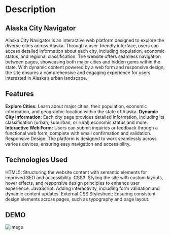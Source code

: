# Description 

## Alaska City Navigator
Alaska City Navigator is an interactive web platform designed to explore the diverse cities across Alaska. Through a user-friendly interface, users can access detailed information about each city, including population, economic status, and regional classification. The website offers seamless navigation between pages, showcasing both major cities and hidden gems within the state. With dynamic content powered by a web form and responsive design, the site ensures a comprehensive and engaging experience for users interested in Alaska’s urban landscape.

## Features
**Explore Cities:** Learn about major cities, their population, economic information, and geographic location within the state of Alaska.
**Dynamic City Information:** Each city page provides detailed information, including its classification (urban, suburban, or rural),economic status,and more.
**Interactive Web Form:** Users can submit inquiries or feedback through a functional web form, complete with email confirmation and validation.
Responsive Design: The platform is designed to work seamlessly across various devices, ensuring easy navigation and accessibility.
## Technologies Used
HTML5: Structuring the website content with semantic elements for improved SEO and accessibility.
CSS3: Styling the site with custom layouts, hover effects, and responsive design principles to enhance user experience.
JavaScript: Adding interactivity, including form validation and dynamic content updates.
External CSS Stylesheet: Ensuring consistent design elements across pages, such as typography and page layout.

## DEMO
![image](https://github.com/user-attachments/assets/eb8afdf8-7f04-4851-bf2a-0061175e0d0d)


